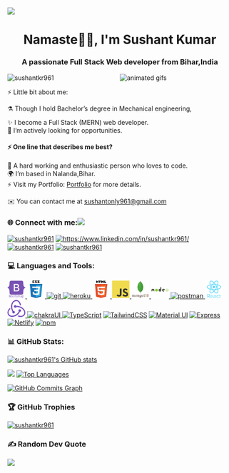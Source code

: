<img src="https://user-images.githubusercontent.com/39955420/147578199-56632b69-b3e8-4d9f-97e2-f046a1c2cba0.gif" align="center"  />

<h1 align="center">Namaste🙏🏽, I'm Sushant Kumar</h1>

<h3 align="center">A passionate Full Stack Web developer from Bihar,India</h3>

<img align="right" width="50%" alt="animated gifs" src="https://cdn.dribbble.com/users/1059583/screenshots/4171367/coding-freak.gif" />

<p align="left"> <img src="https://komarev.com/ghpvc/?username=sushantkr961&label=Profile%20views&color=0e75b6&style=flat" alt="sushantkr961" /> </p>

⚡  Little bit about me:

⚗️  Though I hold Bachelor’s degree in Mechanical engineering,
    <div>✨ I become a Full Stack (MERN) web developer. </div>
🌱  I’m actively looking for opportunities.

#### ⚡ One line that describes me best? ####
🌱 A hard working and enthusiastic person who loves to code.
<br />
 🌍 I’m based in Nalanda,Bihar.
<br/>
⚡ Visit my Portfolio: <a href="////" target="_blank">Portfolio</a> for more details.
<div> ✉️ You can contact me at  <a href="mailto:sushantonly961@gmail.com">sushantonly961@gmail.com</a></div>


<h3 align="left">🌐 Connect with me:<img src="https://raw.githubusercontent.com/ShahriarShafin/ShahriarShafin/main/Assets/handshake.gif" width="100" /></h3>

<p align="left">
<a href="https://twitter.com/sushantkr961" target="blank"><img align="center" src="https://raw.githubusercontent.com/rahuldkjain/github-profile-readme-generator/master/src/images/icons/Social/twitter.svg" alt="sushantkr961" height="30" width="40" /></a>
<a href="https://linkedin.com/in/https://www.linkedin.com/in/sushantkr961/" target="blank"><img align="center" src="https://raw.githubusercontent.com/rahuldkjain/github-profile-readme-generator/master/src/images/icons/Social/linked-in-alt.svg" alt="https://www.linkedin.com/in/sushantkr961/" height="30" width="40" /></a>
<a href="https://codesandbox.com/sushantkr961" target="blank"><img align="center" src="https://raw.githubusercontent.com/rahuldkjain/github-profile-readme-generator/master/src/images/icons/Social/codesandbox.svg" alt="sushantkr961" height="30" width="40" /></a>
<a href="https://instagram.com/sushantkr.961" target="blank"><img align="center" src="https://raw.githubusercontent.com/rahuldkjain/github-profile-readme-generator/master/src/images/icons/Social/instagram.svg" alt="sushantkr961" height="30" width="40" /></a>
</p>

### 💻 Languages and Tools:

<p align="left"> <a href="https://getbootstrap.com" target="_blank" rel="noreferrer"> <img src="https://raw.githubusercontent.com/devicons/devicon/master/icons/bootstrap/bootstrap-plain-wordmark.svg" alt="bootstrap" width="40" height="40"/> </a> 
<a href="https://www.w3schools.com/css/" target="_blank" rel="noreferrer"> <img src="https://raw.githubusercontent.com/devicons/devicon/master/icons/css3/css3-original-wordmark.svg" alt="css3" width="40" height="40"/> </a>
<a href="https://git-scm.com/" target="_blank" rel="noreferrer"> <img src="https://www.vectorlogo.zone/logos/git-scm/git-scm-icon.svg" alt="git" width="40" height="40"/> </a>
<a href="https://heroku.com" target="_blank" rel="noreferrer"> <img src="https://www.vectorlogo.zone/logos/heroku/heroku-icon.svg" alt="heroku" width="40" height="40"/> </a>
<a href="https://www.w3.org/html/" target="_blank" rel="noreferrer"> <img src="https://raw.githubusercontent.com/devicons/devicon/master/icons/html5/html5-original-wordmark.svg" alt="html5" width="40" height="40"/> </a> 
<a href="https://developer.mozilla.org/en-US/docs/Web/JavaScript" target="_blank" rel="noreferrer"> <img src="https://raw.githubusercontent.com/devicons/devicon/master/icons/javascript/javascript-original.svg" alt="javascript" width="40" height="40"/> </a> 
<a href="https://www.mongodb.com/" target="_blank" rel="noreferrer"> <img src="https://raw.githubusercontent.com/devicons/devicon/master/icons/mongodb/mongodb-original-wordmark.svg" alt="mongodb" width="40" height="40"/> </a> 
<a href="https://nodejs.org" target="_blank" rel="noreferrer"> <img src="https://raw.githubusercontent.com/devicons/devicon/master/icons/nodejs/nodejs-original-wordmark.svg" alt="nodejs" width="40" height="40"/> </a> 
<a href="https://postman.com" target="_blank" rel="noreferrer"> <img src="https://www.vectorlogo.zone/logos/getpostman/getpostman-icon.svg" alt="postman" width="40" height="40"/> </a> 
<a href="https://reactjs.org/" target="_blank" rel="noreferrer"> <img src="https://raw.githubusercontent.com/devicons/devicon/master/icons/react/react-original-wordmark.svg" alt="react" width="40" height="40"/> </a> 
<a href="https://redux.js.org" target="_blank" rel="noreferrer"> <img src="https://raw.githubusercontent.com/devicons/devicon/master/icons/redux/redux-original.svg" alt="redux" width="40" height="40"/> </a> 
<a href="https://chakra-ui.com/" target="_blank" rel="noreferrer"> <img src="https://img.stackshare.io/service/12421/rzylUjaf_400x400.jpg" alt="chakraUI" width="40" height="40"/> </a> 
<a href="https://www.typescriptlang.org/" target="_blank" rel="noreferrer"><img src="https://raw.githubusercontent.com/danielcranney/readme-generator/main/public/icons/skills/typescript-colored.svg" width="36" height="36" alt="TypeScript" /></a>
<a href="https://tailwindcss.com/" target="_blank" rel="noreferrer"><img src="https://raw.githubusercontent.com/danielcranney/readme-generator/main/public/icons/skills/tailwindcss-colored.svg" width="36" height="36" alt="TailwindCSS" /></a>
<a href="https://mui.com/" target="_blank" rel="noreferrer"><img src="https://raw.githubusercontent.com/danielcranney/readme-generator/main/public/icons/skills/materialui-colored.svg" width="36" height="36" alt="Material UI" /></a>
<a href="https://expressjs.com/" target="_blank" rel="noreferrer"><img src="https://raw.githubusercontent.com/danielcranney/readme-generator/main/public/icons/skills/express-colored.svg" width="36" height="36" alt="Express" /></a>
<a href="https://www.netlify.com/" target="_blank" rel="noreferrer"><img src="https://th.bing.com/th/id/OIP.hc2ftTaQxN2DdHtd9_5mzgAAAA?w=167&h=180&c=7&r=0&o=5&dpr=1.1&pid=1.7" width="36" height="36" alt="Netlify" /></a>
<a href="https://www.npmjs.com/" target="_blank" rel="noreferrer"><img src="https://th.bing.com/th/id/OIP.i5eapjfPCTnTze-T5MvGYAHaFj?w=238&h=180&c=7&r=0&o=5&dpr=1.1&pid=1.7" width="36" height="36" alt="npm" /></a>
</p>

### 📊 GitHub Stats:

<a href="http://www.github.com/sushantkr961"><img src="https://github-readme-stats.vercel.app/api?username=sushantkr961&show_icons=true&hide=&count_private=true&title_color=0891b2&text_color=ffffff&icon_color=0891b2&bg_color=1c1917&hide_border=true&show_icons=true" alt="sushantkr961's GitHub stats" /></a>

<a href="http://www.github.com/sushantkr961" align="left"><img src="https://github-readme-streak-stats.herokuapp.com/?user=sushantkr961&stroke=ffffff&background=1c1917&ring=0891b2&fire=0891b2&currStreakNum=ffffff&currStreakLabel=0891b2&sideNums=ffffff&sideLabels=ffffff&dates=ffffff&hide_border=true" /></a>
<a href="https://github.com/sushantkr961" align="right"><img src="https://github-readme-stats.vercel.app/api/top-langs/?username=sushantkr961&langs_count=10&title_color=0891b2&text_color=ffffff&icon_color=0891b2&bg_color=1c1917&hide_border=true&locale=en&custom_title=Top%20%Languages" alt="Top Languages" /></a>

<a href="http://www.github.com/sushantkr961"><img src="https://activity-graph.herokuapp.com/graph?username=sushantkr961&bg_color=1c1917&color=ffffff&line=0891b2&point=ffffff&area_color=1c1917&area=true&hide_border=true&custom_title=GitHub%20Commits%20Graph" alt="GitHub Commits Graph" /></a>
### 🏆 GitHub Trophies
<p align="left"> <a href="https://github.com/ryo-ma/github-profile-trophy"><img src="https://github-profile-trophy.vercel.app/?username=sushantkr961&theme=buddhism&no-frame=true&no-bg=true&margin-w=4" alt="sushantkr961" /></a> </p>

### ✍️ Random Dev Quote
![](https://quotes-github-readme.vercel.app/api?type=horizontal&theme=radical)
